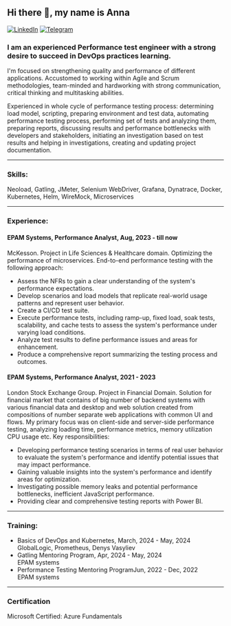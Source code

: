 ## Hi there 👋, my name is Anna
[![LinkedIn](https://img.shields.io/badge/LinkedIn-AnnaDatska-white?style=flat&logo=linkedin)](https://www.linkedin.com/in/anna-datska)
[![Telegram](https://img.shields.io/badge/Telegram-@annadatska-blue?style=flat&logo=telegram)](https://t.me/annadatska)

### I am an experienced Performance test engineer with a strong desire to succeed in DevOps practices learning.

I'm focused on strengthening quality and performance of different applications.
Accustomed to working within Agile and Scrum methodologies, team-minded and hardworking with
strong communication, critical thinking and multitasking abilities.

Experienced in whole cycle of performance testing process: determining load model, scripting, preparing environment and test data, automating performance testing process, performing set of tests and analyzing them, preparing reports, discussing results and performance bottlenecks with developers and stakeholders, initiating an investigation based on test results and helping in investigations, creating and updating project documentation.

---

### **Skills:**
Neoload, Gatling, JMeter, Selenium WebDriver, Grafana, Dynatrace, Docker, Kubernetes, Helm, WireMock, Microservices

---

### **Experience:**
#### EPAM Systems, Performance Analyst, Aug, 2023 - till now
  McKesson. Project in Life Sciences & Healthcare domain. Optimizing the performance of microservices. End-to-end performance testing with the following approach:
  - Assess the NFRs to gain a clear understanding of the system's performance expectations.
  - Develop scenarios and load models that replicate real-world usage patterns and represent user behavior.
  - Create a CI/CD test suite.
  - Execute performance tests, including ramp-up, fixed load, soak tests, scalability, and cache tests to assess the system's performance under varying load conditions.
  - Analyze test results to define performance issues and areas for enhancement.
  - Produce a comprehensive report summarizing the testing process and outcomes.

 
#### EPAM Systems, Performance Analyst, 2021 - 2023
  London Stock Exchange Group. Project in Financial Domain. Solution for financial market that contains of big number of backend systems with various financial data and desktop and web solution created from compositions of number separate web applications with common UI and flows.
  My primary focus was on client-side and server-side performance testing, analyzing loading time, performance metrics, memory utilization CPU usage etc.
  Key responsibilities:
  - Developing performance testing scenarios in terms of real user behavior to evaluate the system's performance and identify potential issues that may impact performance.
  - Gaining valuable insights into the system's performance and identify areas for optimization.
  - Investigating possible memory leaks and potential performance bottlenecks, inefficient JavaScript performance.
  - Providing clear and comprehensive testing reports with Power BI.

---
 
### **Training:**
- Basics of DevOps and Kubernetes, March, 2024 - May, 2024<br>
  GlobalLogic, Prometheus, Denys Vasyliev
- Gatling Mentoring Program, Apr, 2024 - May, 2024<br>
  EPAM systems
- Performance Testing Mentoring ProgramJun, 2022 - Dec, 2022<br>
  EPAM systems

---

### **Certification**
Microsoft Certified: Azure Fundamentals
